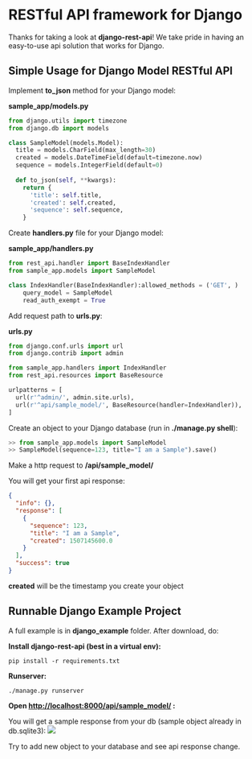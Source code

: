 RESTful API framework for Django
=====================================================


Thanks for taking a look at **django-rest-api**! We take pride in having an easy-to-use api solution that works for Django.

## Simple Usage for Django Model RESTful API

Implement **to_json** method for your Django model:

**sample_app/models.py**

```python
from django.utils import timezone
from django.db import models

class SampleModel(models.Model):
  title = models.CharField(max_length=30)
  created = models.DateTimeField(default=timezone.now)
  sequence = models.IntegerField(default=0)
    
  def to_json(self, **kwargs):
    return {
      'title': self.title,
      'created': self.created,
      'sequence': self.sequence,
    }
```

Create **handlers.py** file for your Django model:

**sample_app/handlers.py**

```python
from rest_api.handler import BaseIndexHandler
from sample_app.models import SampleModel

class IndexHandler(BaseIndexHandler):allowed_methods = ('GET', ) 
	query_model = SampleModel
	read_auth_exempt = True

```

Add request path to **urls.py**:

**urls.py**

```python
from django.conf.urls import url
from django.contrib import admin

from sample_app.handlers import IndexHandler
from rest_api.resources import BaseResource

urlpatterns = [
  url(r'^admin/', admin.site.urls),
  url(r'^api/sample_model/', BaseResource(handler=IndexHandler)),
]
```

Create an object to your Django database (run in **./manage.py shell**):

```python
>> from sample_app.models import SampleModel
>> SampleModel(sequence=123, title="I am a Sample").save()
```

Make a http request to **/api/sample_model/**

You will get your first api response:

```json
{
  "info": {}, 
  "response": [
    {
      "sequence": 123, 
      "title": "I am a Sample", 
      "created": 1507145600.0
    }
  ], 
  "success": true
}
```

**created** will be the timestamp you create your object

## Runnable Django Example Project
A full example is in **django_example** folder. After download, do:

**Install django-rest-api (best in a virtual env):**

```pip install -r requirements.txt```

**Runserver:**

```./manage.py runserver```

**Open [http://localhost:8000/api/sample_model/](http://localhost:8000/api/sample_model/) :**

You will get a sample response from your db (sample object already in db.sqlite3):
![](https://c1.staticflickr.com/5/4468/37465605956_8f5f57841b_b.jpg)

Try to add new object to your database and see api response change.


